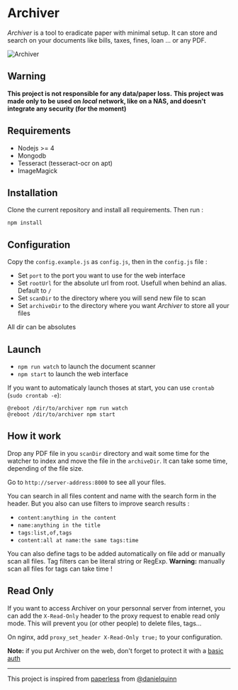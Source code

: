 # Archiver

*Archiver* is a tool to eradicate paper with minimal setup. It can store and search on your documents like bills, taxes, fines, loan ... or any PDF.

![Archiver](http://img.shwaark.com/uploads/big/14564901958863.png)

## Warning

**This project is not responsible for any data/paper loss.**
**This project was made only to be used on *local* network, like on a NAS, and doesn't integrate any security (for the moment)**


## Requirements
- Nodejs >= 4
- Mongodb
- Tesseract (tesseract-ocr on apt)
- ImageMagick

## Installation
Clone the current repository and install all requirements. Then run :

```
npm install
```

## Configuration

Copy the `config.example.js` as `config.js`, then in the `config.js` file :
- Set `port` to the port you want to use for the web interface
- Set `rootUrl` for the absolute url from root. Usefull when behind an alias. Default to `/`
- Set `scanDir` to the directory where you will send new file to scan
- Set `archiveDir` to the directory where you want *Archiver* to store all your files

All dir can be absolutes

## Launch

- `npm run watch` to launch the document scanner
- `npm start` to launch the web interface

If you want to automaticaly launch thoses at start, you can use `crontab` (`sudo crontab -e`):
```
@reboot /dir/to/archiver npm run watch
@reboot /dir/to/archiver npm start
```

## How it work

Drop any PDF file in you `scanDir` directory and wait some time for the watcher to index and move the file in the `archiveDir`. It can take some time, depending of the file size.

Go to `http://server-address:8000` to see all your files.

You can search in all files content and name with the search form in the header. But you also can use filters to improve search results :
- `content:anything in the content`
- `name:anything in the title`
- `tags:list,of,tags`
- `content:all at name:the same tags:time`

You can also define tags to be added automatically on file add or manually scan all files. Tag filters can be literal string or RegExp.
**Warning:** manually scan all files for tags can take time !

## Read Only

If you want to access Archiver on your personnal server from internet, you can add the `X-Read-Only` header to the proxy request to enable read only mode.
This will prevent you (or other people) to delete files, tags...

On nginx, add `proxy_set_header X-Read-Only true;` to your configuration.

**Note:** if you put Archiver on the web, don't forget to protect it with a [basic auth](https://en.wikipedia.org/wiki/Basic_access_authentication)

* * *

This project is inspired from [paperless](https://github.com/danielquinn/paperless) from [@danielquinn](https://github.com/danielquinn)

